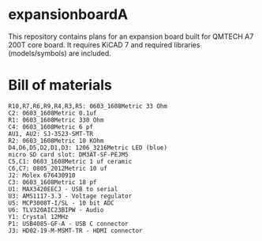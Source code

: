 # expansionboardA

This repository contains plans for an expansion board built for QMTECH A7 200T core board.
It requires KiCAD 7 and required libraries (models/symbols) are included.


# Bill of materials

```
R10,R7,R6,R9,R4,R3,R5: 0603_1608Metric 33 Ohm
C2: 0603_1608Metric 0.1uf
R1: 0603_1608Metric 330 Ohm
C4: 0603_1608Metric 6 pf
AU1, AU2: SJ-3523-SMT-TR
R2: 0603_1608Metric 10 KOhm
D4,D6,D5,D2,D1,D3: 1206_3216Metric LED (blue)
micro SD card slot: DM3AT-SF-PEJM5
C5,C1: 0603_1608Metric 1 uf ceramic
C6,C7: 0805_2012Metric 10 uf
J2: Molex 676430910
C3: 0603_1608Metric 18 pf
U1: MAX3420EECJ - USB to serial
U3: AMS1117-3.3 - Voltage regulator
U5: MCP3008T-I/SL - 10 bit ADC
U6: TLV320AIC23BIPW - Audio
Y1: Crystal 12MHz
P1: USB4085-GF-A - USB C connector
J3: HD02-19-M-MSMT-TR - HDMI connector
```